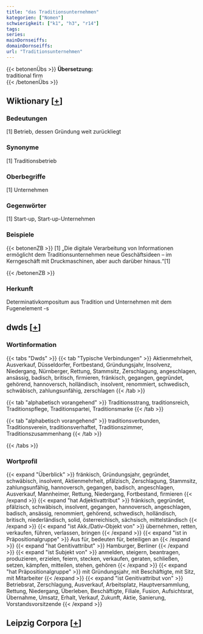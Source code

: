 ```yaml
---
title: "das Traditionsunternehmen"
kategorien: ["Nomen"]
schwierigkeit: ["k1", "h3", "r14"]
tags:
series:
mainDornseiffs:
domainDornseiffs:
url: "Traditionsunternehmen"
---
```


{{< betonenÜbs >}}
**Übersetzung:**  
traditional  firm  
{{< /betonenÜbs >}}

## Wiktionary [[+](https://de.wiktionary.org/wiki/Traditionsunternehmen)]

### Bedeutungen
[1] Betrieb, dessen Gründung weit zurückliegt  

### Synonyme
[1] Traditionsbetrieb  

### Oberbegriffe
[1] Unternehmen  

### Gegenwörter
[1] Start-up, Start-up-Unternehmen  

### Beispiele
{{< betonenZB >}}
[1] „Die digitale Verarbeitung von Informationen ermöglicht dem Traditionsunternehmen neue Geschäftsideen – im Kerngeschäft mit Druckmaschinen, aber auch darüber hinaus.“[1]  

{{< /betonenZB >}}
### Herkunft
Determinativkompositum aus Tradition und Unternehmen mit dem Fugenelement -s  



## dwds [[+](https://www.dwds.de/wb/Traditionsunternehmen)]

### Wortinformation
{{< tabs "Dwds" >}}
{{< tab "Typische Verbindungen" >}}
Aktienmehrheit, Ausverkauf, Düsseldorfer, Fortbestand, Gründungsjahr, Insolvenz, Niedergang, Nürnberger, Rettung, Stammsitz, Zerschlagung, angeschlagen, ansässig, badisch, britisch, firmieren, fränkisch, gegangen, gegründet, gehörend, hannoversch, holländisch, insolvent, renommiert, schwedisch, schwäbisch, zahlungsunfähig, zerschlagen
{{< /tab >}}

{{< tab "alphabetisch vorangehend" >}}
Traditionsstrang, traditionsreich, Traditionspflege, Traditionspartei, Traditionsmarke
{{< /tab >}}

{{< tab "alphabetisch vorangehend" >}}
traditionsverbunden, Traditionsverein, traditionsverhaftet, Traditionszimmer, Traditionszusammenhang
{{< /tab >}}

{{< /tabs >}}

### Wortprofil
{{< expand "Überblick" >}} fränkisch, Gründungsjahr, gegründet, schwäbisch, insolvent, Aktienmehrheit, pfälzisch, Zerschlagung, Stammsitz, zahlungsunfähig, hannoversch, gegangen, badisch, angeschlagen, Ausverkauf, Mannheimer, Rettung, Niedergang, Fortbestand, firmieren {{< /expand >}}
{{< expand "hat Adjektivattribut" >}} fränkisch, gegründet, pfälzisch, schwäbisch, insolvent, gegangen, hannoversch, angeschlagen, badisch, ansässig, renommiert, gehörend, schwedisch, holländisch, britisch, niederländisch, solid, österreichisch, sächsisch, mittelständisch {{< /expand >}}
{{< expand "ist Akk./Dativ-Objekt von" >}} übernehmen, retten, verkaufen, führen, verlassen, bringen {{< /expand >}}
{{< expand "ist in Präpositionalgruppe" >}} Aus für, bedeuten für, beteiligen an {{< /expand >}}
{{< expand "hat Genitivattribut" >}} Hamburger, Berliner {{< /expand >}}
{{< expand "ist Subjekt von" >}} anmelden, steigern, beantragen, produzieren, erzielen, feiern, stecken, verkaufen, geraten, schließen, setzen, kämpfen, mitteilen, stehen, gehören {{< /expand >}}
{{< expand "hat Präpositionalgruppe" >}} mit Gründungsjahr, mit Beschäftigte, mit Sitz, mit Mitarbeiter {{< /expand >}}
{{< expand "ist Genitivattribut von" >}} Betriebsrat, Zerschlagung, Ausverkauf, Arbeitsplatz, Hauptversammlung, Rettung, Niedergang, Überleben, Beschäftigte, Filiale, Fusion, Aufsichtsrat, Übernahme, Umsatz, Erhalt, Verkauf, Zukunft, Aktie, Sanierung, Vorstandsvorsitzende {{< /expand >}}

## Leipzig Corpora [[+](https://corpora.uni-leipzig.de/en/res?word=Traditionsunternehmen&corpusId=deu_newscrawl-public_2018)]

